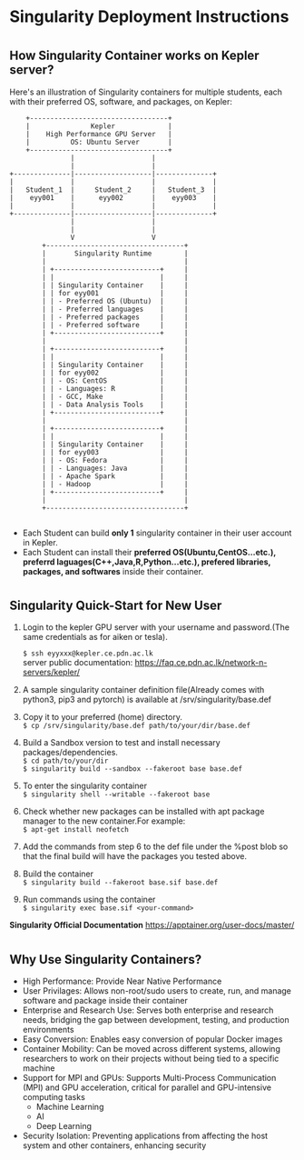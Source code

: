 # <h1>Singularity Deployment Instructions</h1>

# <h2>How Singularity Container works on Kepler server?</h2>

Here's an illustration of Singularity containers for multiple students, each with their preferred OS, software, and packages, on Kepler:
```
    +----------------------------------+
    |               Kepler             |
    |    High Performance GPU Server   |
    |          OS: Ubuntu Server       |
    +----------------------------------+
               |                   |
               |                   |
+--------------|-------------------|--------------+
|              |                   |              |
|   Student_1  |     Student_2     |   Student_3  |
|    eyy001    |      eyy002       |    eyy003    |
|              |                   |              |
+--------------|-------------------|--------------+
               |                   |
               |                   |
               V                   V
        +----------------------------------+
        |       Singularity Runtime        |
        |                                  |
        | +--------------------------+     |
        | |                          |     |
        | | Singularity Container    |     |
        | | for eyy001               |     |
        | | - Preferred OS (Ubuntu)  |     |
        | | - Preferred languages    |     |
        | | - Preferred packages     |     |
        | | - Preferred software     |     |
        | +--------------------------+     |
        |                                  |
        | +--------------------------+     |
        | |                          |     |
        | | Singularity Container    |     |
        | | for eyy002               |     |
        | | - OS: CentOS             |     |
        | | - Languages: R           |     |
        | | - GCC, Make              |     |
        | | - Data Analysis Tools    |     |
        | +--------------------------+     |
        |                                  |
        | +--------------------------+     |
        | |                          |     |
        | | Singularity Container    |     |
        | | for eyy003               |     |
        | | - OS: Fedora             |     |
        | | - Languages: Java        |     |
        | | - Apache Spark           |     |
        | | - Hadoop                 |     |
        | +--------------------------+     |
        |                                  |
        +----------------------------------+
                                               

```
- Each Student can build <b>only 1</b> singularity container in their user account in Kepler.
- Each Student can install their <b>preferred OS(Ubuntu,CentOS...etc.), preferrd laguages(C++,Java,R,Python...etc.), prefered libraries, packages, and softwares</b> inside their container.


# <h2>Singularity Quick-Start for New User</h2>

1. Login to the kepler GPU server with your username and password.(The same credentials as for aiken or tesla).

    ```$ ssh eyyxxx@kepler.ce.pdn.ac.lk ```\
   server public documentation: https://faq.ce.pdn.ac.lk/network-n-servers/kepler/

3. A sample singularity container definition file(Already comes with python3, pip3 and pytorch) is available at /srv/singularity/base.def  

4. Copy it to your preferred (home) directory.\
    ```$ cp /srv/singularity/base.def path/to/your/dir/base.def```

5. Build a Sandbox version to test and install necessary packages/dependencies.\
    ```$ cd path/to/your/dir```\
    ```$ singularity build --sandbox --fakeroot base base.def ```

6. To enter the singularity container\
    ```$ singularity shell --writable --fakeroot base```

7. Check whether new packages can be installed with apt package manager to the new container.For example:\
    ```$ apt-get install neofetch```

8. Add the commands from step 6 to the def file under the %post blob so that the final build will have the packages you tested above.

9. Build the container\
    ```$ singularity build --fakeroot base.sif base.def```

10. Run commands using the container\
    ```$ singularity exec base.sif <your-command>```


<b>Singularity Official Documentation</b> https://apptainer.org/user-docs/master/

# <h2>Why Use Singularity Containers?</h2>

- High Performance: Provide Near Native Performance
- User Privilages: Allows non-root/sudo users to create, run, and manage software and package inside their container
- Enterprise and Research Use: Serves both enterprise and research needs, bridging the gap between development, testing, and production environments
- Easy Conversion: Enables easy conversion of popular Docker images
- Container Mobility: Can be moved across different systems, allowing researchers to work on their projects without being tied to a specific machine
- Support for MPI and GPUs: Supports Multi-Process Communication (MPI) and GPU acceleration, critical for parallel and GPU-intensive computing tasks
  - Machine Learning
  - AI
  - Deep Learning
- Security Isolation: Preventing applications from affecting the host system and other containers, enhancing security

